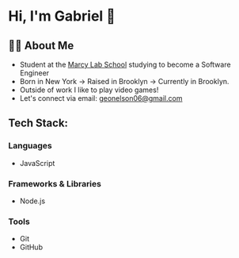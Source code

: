 # Hi, I'm Gabriel 👋

## 👨‍🏫 About Me
- Student at the [Marcy Lab School](https://www.marcylabschool.org/) studying to become a Software Engineer
- Born in New York → Raised in Brooklyn → Currently in Brooklyn.
- Outside of work I like to play video games!
- Let's connect via email: geonelson06@gmail.com

## Tech Stack:

### Languages
- JavaScript

### Frameworks & Libraries
- Node.js

### Tools
- Git
- GitHub
